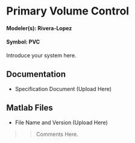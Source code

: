 # Primary Volume Control #
#### Modeler(s): Rivera-Lopez ####
#### Symbol: PVC ####

Introduce your system here.




## Documentation ##
  * Specification Document (Upload Here)




## Matlab Files ##
  * File Name and Version (Upload Here)
> > Comments Here.